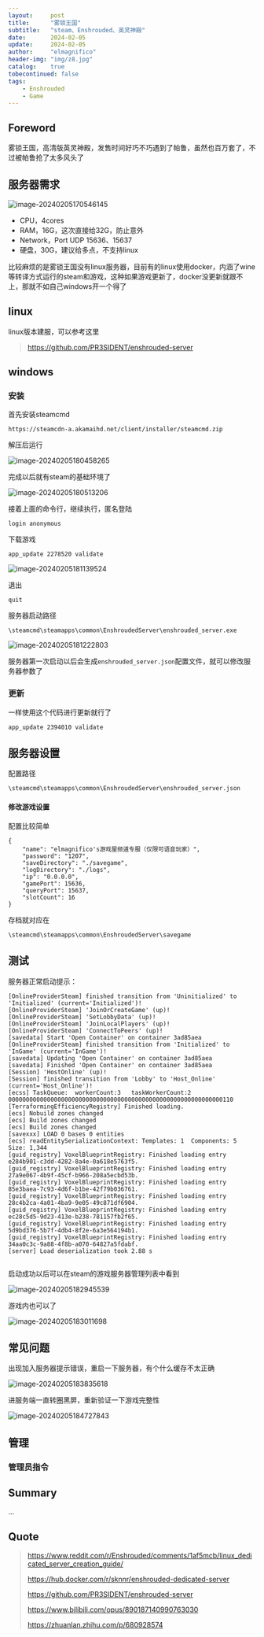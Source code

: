 ```yaml
---
layout:     post
title:      "雾锁王国"
subtitle:   "steam、Enshrouded、英灵神殿"
date:       2024-02-05
update:     2024-02-05
author:     "elmagnifico"
header-img: "img/z8.jpg"
catalog:    true
tobecontinued: false
tags:
    - Enshrouded
    - Game
---
```


## Foreword

雾锁王国，高清版英灵神殿，发售时间好巧不巧遇到了帕鲁，虽然也百万套了，不过被帕鲁抢了太多风头了



## 服务器需求

![image-20240205170546145](https://img.elmagnifico.tech/static/upload/elmagnifico/202402051705457.png)

- CPU，4cores
- RAM，16G，这次直接给32G，防止意外
- Network，Port UDP 15636、15637
- 硬盘，30G，建议给多点，不支持linux

比较麻烦的是雾锁王国没有linux服务器，目前有的linux使用docker，内涵了wine等转译方式运行的steam和游戏，这种如果游戏更新了，docker没更新就跟不上，那就不如自己windows开一个得了



## linux

linux版本建服，可以参考这里

> https://github.com/PR3SIDENT/enshrouded-server



## windows



### 安装

首先安装steamcmd

```
https://steamcdn-a.akamaihd.net/client/installer/steamcmd.zip
```

解压后运行

![image-20240205180458265](https://img.elmagnifico.tech/static/upload/elmagnifico/202402051804304.png)

完成以后就有steam的基础环境了

![image-20240205180513206](https://img.elmagnifico.tech/static/upload/elmagnifico/202402051805242.png)



接着上面的命令行，继续执行，匿名登陆

```
login anonymous
```



下载游戏

```
app_update 2278520 validate
```

![image-20240205181139524](https://img.elmagnifico.tech/static/upload/elmagnifico/202402051811560.png)

退出

```
quit
```



服务器启动路径

```
\steamcmd\steamapps\common\EnshroudedServer\enshrouded_server.exe
```

![image-20240205181222803](https://img.elmagnifico.tech/static/upload/elmagnifico/202402051812842.png)

服务器第一次启动以后会生成`enshrouded_server.json`配置文件，就可以修改服务器参数了



### 更新

一样使用这个代码进行更新就行了

```
app_update 2394010 validate
```



## 服务器设置

配置路径

```
\steamcmd\steamapps\common\EnshroudedServer\enshrouded_server.json
```



#### 修改游戏设置

配置比较简单

```
{
	"name": "elmagnifico's游戏屋频道专服（仅限可语音玩家）",
	"password": "1207",
	"saveDirectory": "./savegame",
	"logDirectory": "./logs",
	"ip": "0.0.0.0",
	"gamePort": 15636,
	"queryPort": 15637,
	"slotCount": 16
}
```

存档就对应在

```
\steamcmd\steamapps\common\EnshroudedServer\savegame
```





## 测试

服务器正常启动提示：

```
[OnlineProviderSteam] finished transition from 'Uninitialized' to 'Initialized' (current='Initialized')!
[OnlineProviderSteam] 'JoinOrCreateGame' (up)!
[OnlineProviderSteam] 'SetLobbyData' (up)!
[OnlineProviderSteam] 'JoinLocalPlayers' (up)!
[OnlineProviderSteam] 'ConnectToPeers' (up)!
[savedata] Start 'Open Container' on container 3ad85aea
[OnlineProviderSteam] finished transition from 'Initialized' to 'InGame' (current='InGame')!
[savedata] Updating 'Open Container' on container 3ad85aea
[savedata] Finished 'Open Container' on container 3ad85aea
[Session] 'HostOnline' (up)!
[Session] finished transition from 'Lobby' to 'Host_Online' (current='Host_Online')!
[ecss] TaskQueue:  workerCount:3   taskWorkerCount:2   0000000000000000000000000000000000000000000000000000000000000110
[TerraformingEfficiencyRegistry] Finished loading.
[ecs] Nobuild zones changed
[ecs] Build zones changed
[ecs] Build zones changed
[savexxx] LOAD 0 bases 0 entities
[ecs] readEntitySerializationContext: Templates: 1  Components: 5  Size: 1,344
[guid_registry] VoxelBlueprintRegistry: Finished loading entry e284b901-c3dd-4282-8a4e-0a618e5763f5.
[guid_registry] VoxelBlueprintRegistry: Finished loading entry 27a9e067-4b9f-45cf-b966-208a5ecbd53b.
[guid_registry] VoxelBlueprintRegistry: Finished loading entry 85e3baea-7c93-4d6f-b1be-42f79b036761.
[guid_registry] VoxelBlueprintRegistry: Finished loading entry 28c4b2ca-4a01-4ba9-9e05-49c871df6904.
[guid_registry] VoxelBlueprintRegistry: Finished loading entry ec28c5d5-9d23-413e-b238-781157fb2f65.
[guid_registry] VoxelBlueprintRegistry: Finished loading entry 5d9bd376-5b7f-4db4-8f2e-6a3e564194b1.
[guid_registry] VoxelBlueprintRegistry: Finished loading entry 34aa0c3c-9a88-4f8b-a070-64827a5fdabf.
[server] Load deserialization took 2.88 s


```



启动成功以后可以在steam的游戏服务器管理列表中看到

![image-20240205182945539](https://img.elmagnifico.tech/static/upload/elmagnifico/202402051829634.png)



游戏内也可以了

![image-20240205183011698](https://img.elmagnifico.tech/static/upload/elmagnifico/202402051830629.png)





## 常见问题

出现加入服务器提示错误，重启一下服务器，有个什么缓存不太正确

![image-20240205183835618](https://img.elmagnifico.tech/static/upload/elmagnifico/202402051838702.png)



进服务端一直转圈黑屏，重新验证一下游戏完整性

![image-20240205184727843](https://img.elmagnifico.tech/static/upload/elmagnifico/202402051847881.png)



## 管理

### 管理员指令

## Summary

...



## Quote

>  https://www.reddit.com/r/Enshrouded/comments/1af5mcb/linux_dedicated_server_creation_guide/
>
>  https://hub.docker.com/r/sknnr/enshrouded-dedicated-server
>
>  https://github.com/PR3SIDENT/enshrouded-server
>
>  https://www.bilibili.com/opus/890187140990763030
>
>  https://zhuanlan.zhihu.com/p/680928574



